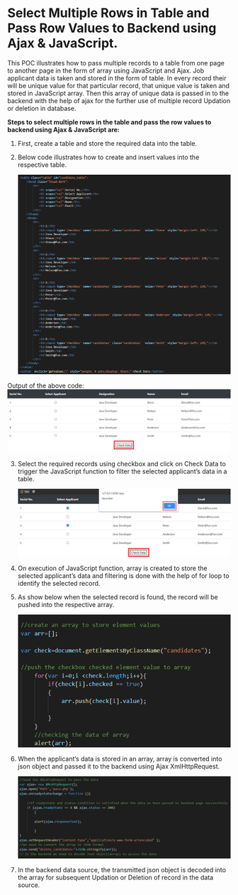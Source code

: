 # Select Multiple Rows in Table and Pass Row Values to Backend using Ajax & JavaScript.


This POC illustrates how to pass multiple records to a table from one page to another page in the form of array using JavaScript and Ajax. Job applicant data is taken and stored in the form of table. In every record their will be unique value for that particular record, that unique value is taken and stored in JavaScript array. Then this array of unique data is passed in to the backend with the help of ajax for the further use of multiple record Updation or deletion in database.

**Steps to select multiple rows in the table and pass the row values to backend using Ajax & JavaScript are:**

1.	First, create a table and store the required data into the table. 

2.	Below code illustrates how to create and insert values into the respective table.
   
     ![Alt text](https://github.com/Protontech-1803/Web-Technology/blob/main/Transfer%20Multiple%20Records%20to%20Backend/ImagePNG/1.png)

 

  Output of the above code:
      ![Alt text](https://github.com/Protontech-1803/Web-Technology/blob/main/Transfer%20Multiple%20Records%20to%20Backend/ImagePNG/2.png)

 
3.	Select the required records using checkbox and click on Check Data to trigger the JavaScript function to filter the selected applicant’s data in a table.

     ![Alt text](https://github.com/Protontech-1803/Web-Technology/blob/main/Transfer%20Multiple%20Records%20to%20Backend/ImagePNG/3.png)

4.	On execution of JavaScript function, array is created to store the selected applicant’s data and filtering is done with the help of for loop to identify the selected record.


5.	As show below when the selected record is found, the record will be pushed into the respective array.

     ![Alt text](https://github.com/Protontech-1803/Web-Technology/blob/main/Transfer%20Multiple%20Records%20to%20Backend/ImagePNG/4.png) 
 

6.	When the applicant’s data is stored in an array, array is converted into json object and passed it to the backend using Ajax XmlHttpRequest. 

     ![Alt text](https://github.com/Protontech-1803/Web-Technology/blob/main/Transfer%20Multiple%20Records%20to%20Backend/ImagePNG/5.png)

7.	In the backend data source, the transmitted json object is decoded into the array for subsequent Updation or Deletion of record in the data source.


